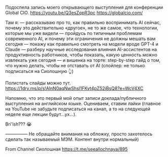 Подоспела запись моего открывающего выступления для конференции Global CIO.
https://youtu.be/Q3esZqpR3pc
https://globalcio.com/

Там я:
— рассказываю про то, как правильно воспринимать AI сейчас, почему это действительно «другое», не то же самое, что технологии, которые мы уже видели
— пройдусь по типичным проблемам современного AI, и почему эти ограничения не должны мешать вам сегодня
— покажу как правильно смотреть на модели вроде GPT-4 и Claude
— разберу научные исследования влияния AI-ассистентов на продуктивность работников, чтобы показать, какую ценность можно извлекать уже сегодня
— и вишенка на торте: step-by-step гайд о том, что нужно делать, чтобы не отставать от AI (спойлер: не только подписаться на Сиолошную 👆)

Полистать слайды можно тут.
https://1drv.ms/p/s!AlnN0aqNwShsl1FKvt4pZ52iBsQ8?e=WcV4XC

Напомню, что это первый мой опыт записи доклада/публичного выступления на английском языке. Оцениваем, ставим лайки (главное на YouTube не забудьте подписаться на канал, а то на следующей неделе еще лекции будут...ух...).

Bri'ish??? 😭

—————
Не обращайте внимания на обложку, просто захотелось сделать так называемый МЭМ. Контент внутри нормальный)

From Channel 
Сиолошная
https://t.me/seeallochnaya/895
